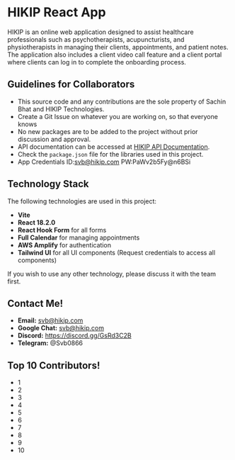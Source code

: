 # HIKIP React App

HIKIP is an online web application designed to assist healthcare professionals such as psychotherapists, acupuncturists, and physiotherapists in managing their clients, appointments, and patient notes. The application also includes a client video call feature and a client portal where clients can log in to complete the onboarding process.

## Guidelines for Collaborators

- This source code and any contributions are the sole property of Sachin Bhat and HIKIP Technologies.
- Create a Git Issue on whatever you are working on, so that everyone knows
- No new packages are to be added to the project without prior discussion and approval.
- API documentation can be accessed at [HIKIP API Documentation](https://hikip-django-e06ccc5f06d1.herokuapp.com/docs/).
- Check the `package.json` file for the libraries used in this project.
- App Credentials ID:svb@hikip.com PW:PaWv2b5Fy@n6BSi

## Technology Stack

The following technologies are used in this project:

- **Vite**
- **React 18.2.0**
- **React Hook Form** for all forms
- **Full Calendar** for managing appointments
- **AWS Amplify** for authentication
- **Tailwind UI** for all UI components (Request credentials to access all components)

If you wish to use any other technology, please discuss it with the team first.

## Contact Me!
- **Email:** svb@hikip.com
- **Google Chat:**  svb@hikip.com
- **Discord:** https://discord.gg/GsRd3C2B
- **Telegram:** @Svb0866

## Top 10 Contributors!
- 1
- 2
- 3
- 4
- 5
- 6
- 7
- 8
- 9
- 10
